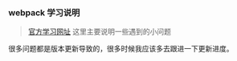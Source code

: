 ### webpack 学习说明

> [官方学习网址](https://webpack.js.org/guides/)
> 这里主要说明一些遇到的小问题

很多问题都是版本更新导致的，很多时候我应该多去跟进一下更新进度。
